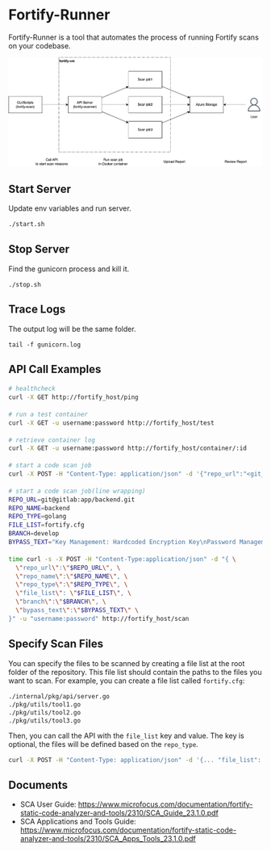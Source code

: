 # Fortify-Runner

Fortify-Runner is a tool that automates the process of running Fortify scans on your codebase.

![diagram](fortify_scan.drawio.png)

## Start Server

Update env variables and run server.

```bash
./start.sh
```

## Stop Server

Find the gunicorn process and kill it.

```
./stop.sh
```

## Trace Logs

The output log will be the same folder.

```
tail -f gunicorn.log
```

## API Call Examples

```bash
# healthcheck
curl -X GET http://fortify_host/ping

# run a test container
curl -X GET -u username:password http://fortify_host/test

# retrieve container log
curl -X GET -u username:password http://fortify_host/container/:id

# start a code scan job
curl -X POST -H "Content-Type: application/json" -d '{"repo_url":"<git_ssh_url>", "repo_name": "<git_repo_name>", "repo_type": "<python,golang,javascript>", "file_list": "<file_name>", "branch": "develop", "bypass_text": "Key Management: Hardcoded Encryption Key\nPassword Management: Hardcoded Password\n"}' -u username:password http://fortify_host/scan

# start a code scan job(line wrapping)
REPO_URL=git@gitlab:app/backend.git
REPO_NAME=backend
REPO_TYPE=golang
FILE_LIST=fortify.cfg
BRANCH=develop
BYPASS_TEXT="Key Management: Hardcoded Encryption Key\nPassword Management: Hardcoded Password"

time curl -s -X POST -H "Content-Type:application/json" -d "{ \
  \"repo_url\":\"$REPO_URL\", \
  \"repo_name\":\"$REPO_NAME\", \
  \"repo_type\":\"$REPO_TYPE\", \
  \"file_list\": \"$FILE_LIST\", \
  \"branch\":\"$BRANCH\", \
  \"bypass_text\":\"$BYPASS_TEXT\" \
}" -u "username:password" http://fortify_host/scan
```

## Specify Scan Files

You can specify the files to be scanned by creating a file list at the root folder of the repository. This file list should contain the paths to the files you want to scan. For example, you can create a file list called `fortify.cfg`:

```
./internal/pkg/api/server.go
./pkg/utils/tool1.go
./pkg/utils/tool2.go
./pkg/utils/tool3.go
```

Then, you can call the API with the `file_list` key and value. The key is optional, the files will be defined based on the `repo_type`.

```bash
curl -X POST -H "Content-Type: application/json" -d '{... "file_list": "fortify.cfg",...}' -u username:password http://fortify_host/scan
```

## Documents

- SCA User Guide: https://www.microfocus.com/documentation/fortify-static-code-analyzer-and-tools/2310/SCA_Guide_23.1.0.pdf
- SCA Applications and Tools Guide: https://www.microfocus.com/documentation/fortify-static-code-analyzer-and-tools/2310/SCA_Apps_Tools_23.1.0.pdf
